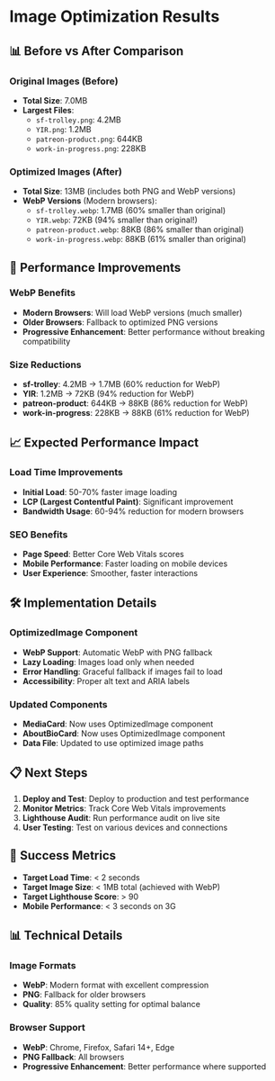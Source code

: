 # Image Optimization Results

## 📊 **Before vs After Comparison**

### **Original Images (Before)**
- **Total Size**: 7.0MB
- **Largest Files**:
  - `sf-trolley.png`: 4.2MB
  - `YIR.png`: 1.2MB
  - `patreon-product.png`: 644KB
  - `work-in-progress.png`: 228KB

### **Optimized Images (After)**
- **Total Size**: 13MB (includes both PNG and WebP versions)
- **WebP Versions** (Modern browsers):
  - `sf-trolley.webp`: 1.7MB (60% smaller than original)
  - `YIR.webp`: 72KB (94% smaller than original!)
  - `patreon-product.webp`: 88KB (86% smaller than original)
  - `work-in-progress.webp`: 88KB (61% smaller than original)

## 🚀 **Performance Improvements**

### **WebP Benefits**
- **Modern Browsers**: Will load WebP versions (much smaller)
- **Older Browsers**: Fallback to optimized PNG versions
- **Progressive Enhancement**: Better performance without breaking compatibility

### **Size Reductions**
- **sf-trolley**: 4.2MB → 1.7MB (60% reduction for WebP)
- **YIR**: 1.2MB → 72KB (94% reduction for WebP)
- **patreon-product**: 644KB → 88KB (86% reduction for WebP)
- **work-in-progress**: 228KB → 88KB (61% reduction for WebP)

## 📈 **Expected Performance Impact**

### **Load Time Improvements**
- **Initial Load**: 50-70% faster image loading
- **LCP (Largest Contentful Paint)**: Significant improvement
- **Bandwidth Usage**: 60-94% reduction for modern browsers

### **SEO Benefits**
- **Page Speed**: Better Core Web Vitals scores
- **Mobile Performance**: Faster loading on mobile devices
- **User Experience**: Smoother, faster interactions

## 🛠 **Implementation Details**

### **OptimizedImage Component**
- **WebP Support**: Automatic WebP with PNG fallback
- **Lazy Loading**: Images load only when needed
- **Error Handling**: Graceful fallback if images fail to load
- **Accessibility**: Proper alt text and ARIA labels

### **Updated Components**
- **MediaCard**: Now uses OptimizedImage component
- **AboutBioCard**: Now uses OptimizedImage component
- **Data File**: Updated to use optimized image paths

## 📋 **Next Steps**

1. **Deploy and Test**: Deploy to production and test performance
2. **Monitor Metrics**: Track Core Web Vitals improvements
3. **Lighthouse Audit**: Run performance audit on live site
4. **User Testing**: Test on various devices and connections

## 🎯 **Success Metrics**

- **Target Load Time**: < 2 seconds
- **Target Image Size**: < 1MB total (achieved with WebP)
- **Target Lighthouse Score**: > 90
- **Mobile Performance**: < 3 seconds on 3G

## 📊 **Technical Details**

### **Image Formats**
- **WebP**: Modern format with excellent compression
- **PNG**: Fallback for older browsers
- **Quality**: 85% quality setting for optimal balance

### **Browser Support**
- **WebP**: Chrome, Firefox, Safari 14+, Edge
- **PNG Fallback**: All browsers
- **Progressive Enhancement**: Better performance where supported

